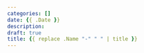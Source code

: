 ```yaml
---
categories: []
date: {{ .Date }}
description: 
draft: true
title: {{ replace .Name "-" " " | title }}
---
```

